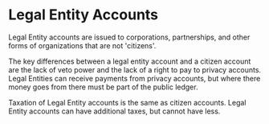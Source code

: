 
# Legal Entity Accounts

Legal Entity accounts are issued to corporations, partnerships, and other forms of organizations that are not 'citizens'.

The key differences between a legal entity account and a citizen account are the lack of veto power and the lack of a right to pay to privacy accounts.  Legal Entities can receive payments from privacy accounts, but where there money goes from there must be part of the public ledger.

Taxation of Legal Entity accounts is the same as citizen accounts.  Legal Entity accounts can have additional taxes, but cannot have less.
